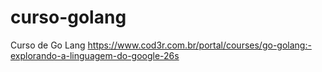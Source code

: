 # curso-golang
Curso de Go Lang
https://www.cod3r.com.br/portal/courses/go-golang:-explorando-a-linguagem-do-google-26s
